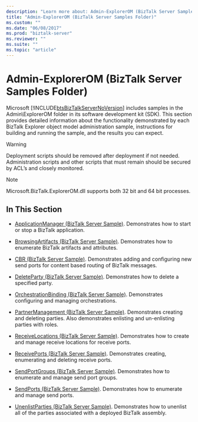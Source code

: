 ```yaml
---
description: "Learn more about: Admin-ExplorerOM (BizTalk Server Samples Folder)"
title: "Admin-ExplorerOM (BizTalk Server Samples Folder)"
ms.custom: ""
ms.date: "06/08/2017"
ms.prod: "biztalk-server"
ms.reviewer: ""
ms.suite: ""
ms.topic: "article"
---
```

# Admin-ExplorerOM (BizTalk Server Samples Folder)
Microsoft [!INCLUDE[btsBizTalkServerNoVersion](../includes/btsbiztalkservernoversion-md.md)] includes samples in the Admin\ExplorerOM folder in its software development kit (SDK). This section provides detailed information about the functionality demonstrated by each BizTalk Explorer object model administration sample, instructions for building and running the sample, and the results you can expect.  
  
> [!WARNING]
>  Deployment scripts should be removed after deployment if not needed. Administration scripts and other scripts that must remain should be secured by ACL’s and closely monitored.  
  
> [!NOTE]
>  Microsoft.BizTalk.ExplorerOM.dll supports both 32 bit and 64 bit processes.  
  
## In This Section  
  
-   [ApplicationManager (BizTalk Server Sample)](../core/applicationmanager-biztalk-server-sample.md). Demonstrates how to start or stop a BizTalk application.  
  
-   [BrowsingArtifacts (BizTalk Server Sample)](../core/browsingartifacts-biztalk-server-sample.md). Demonstrates how to enumerate BizTalk artifacts and attributes.  
  
-   [CBR (BizTalk Server Sample)](../core/cbr-biztalk-server-sample.md). Demonstrates adding and configuring new send ports for content based routing of BizTalk messages.  
  
-   [DeleteParty (BizTalk Server Sample)](../core/deleteparty-biztalk-server-sample.md). Demonstrates how to delete a specified party.  
  
-   [OrchestrationBinding (BizTalk Server Sample)](../core/orchestrationbinding-biztalk-server-sample.md). Demonstrates configuring and managing orchestrations.  
  
-   [PartnerManagement (BizTalk Server Sample)](../core/partnermanagement-biztalk-server-sample.md). Demonstrates creating and deleting parties. Also demonstrates enlisting and un-enlisting parties with roles.  
  
-   [ReceiveLocations (BizTalk Server Sample)](../core/receivelocations-biztalk-server-sample.md). Demonstrates how to create and manage receive locations for receive ports.  
  
-   [ReceivePorts (BizTalk Server Sample)](../core/receiveports-biztalk-server-sample.md). Demonstrates creating, enumerating and deleting receive ports.  
  
-   [SendPortGroups (BizTalk Server Sample)](../core/sendportgroups-biztalk-server-sample.md). Demonstrates how to enumerate and manage send port groups.  
  
-   [SendPorts (BizTalk Server Sample)](../core/sendports-biztalk-server-sample.md). Demonstrates how to enumerate and manage send ports.  
  
-   [UnenlistParties (BizTalk Server Sample)](../core/unenlistparties-biztalk-server-sample.md). Demonstrates how to unenlist all of the parties associated with a deployed BizTalk assembly.
